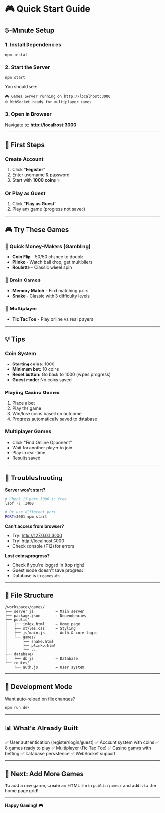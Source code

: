 # 🎮 Quick Start Guide

## 5-Minute Setup

### 1. Install Dependencies
```bash
npm install
```

### 2. Start the Server
```bash
npm start
```

You should see:
```
🎮 Games Server running on http://localhost:3000
🌐 WebSocket ready for multiplayer games
```

### 3. Open in Browser
Navigate to: **http://localhost:3000**

---

## 🎯 First Steps

### Create Account
1. Click "**Register**"
2. Enter username & password
3. Start with **1000 coins** ✨

### Or Play as Guest
1. Click "**Play as Guest**"
2. Play any game (progress not saved)

---

## 🎮 Try These Games

### 🤑 Quick Money-Makers (Gambling)
- **Coin Flip** - 50/50 chance to double
- **Plinko** - Watch ball drop, get multipliers
- **Roulette** - Classic wheel spin

### 🧠 Brain Games
- **Memory Match** - Find matching pairs
- **Snake** - Classic with 3 difficulty levels

### 🤝 Multiplayer
- **Tic Tac Toe** - Play online vs real players

---

## 💡 Tips

### Coin System
- **Starting coins:** 1000
- **Minimum bet:** 10 coins
- **Reset button:** Go back to 1000 (wipes progress)
- **Guest mode:** No coins saved

### Playing Casino Games
1. Place a bet
2. Play the game
3. Win/lose coins based on outcome
4. Progress automatically saved to database

### Multiplayer Games
- Click "Find Online Opponent"
- Wait for another player to join
- Play in real-time
- Results saved

---

## 🔧 Troubleshooting

**Server won't start?**
```bash
# Check if port 3000 is free
lsof -i :3000

# Or use different port
PORT=3001 npm start
```

**Can't access from browser?**
- Try: http://127.0.0.1:3000
- Try: http://localhost:3000
- Check console (F12) for errors

**Lost coins/progress?**
- Check if you're logged in (top right)
- Guest mode doesn't save progress
- Database is in `games.db`

---

## 📂 File Structure

```
/workspaces/games/
├── server.js          ← Main server
├── package.json       ← Dependencies
├── public/
│   ├── index.html     ← Home page
│   ├── styles.css     ← Styling
│   ├── js/main.js     ← Auth & core logic
│   └── games/
│       ├── snake.html
│       ├── plinko.html
│       └── ...
├── database/
│   └── db.js          ← Database
└── routes/
    └── auth.js        ← User system
```

---

## 🚀 Development Mode

Want auto-reload on file changes?
```bash
npm run dev
```

---

## 📊 What's Already Built

✅ User authentication (register/login/guest)
✅ Account system with coins
✅ 8 games ready to play
✅ Multiplayer (Tic Tac Toe)
✅ Casino games with betting
✅ Database persistence
✅ WebSocket support

---

## 🎯 Next: Add More Games

To add a new game, create an HTML file in `public/games/` and add it to the home page grid!

---

**Happy Gaming! 🎮**
